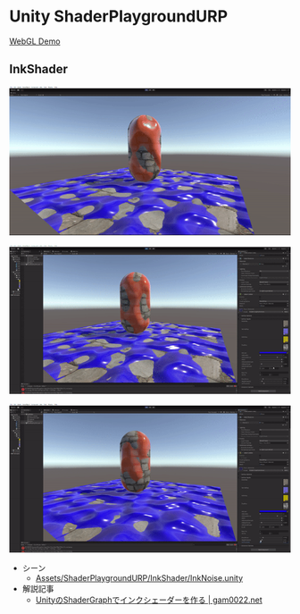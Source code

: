 # Unity ShaderPlaygroundURP

[WebGL Demo](https://gam0022.net/ShaderPlaygroundURP/)

## InkShader

[![ink-shader.gif](imgs/ink-shader.gif)](imgs/ink-shader.gif)

[![ink-shader-color.gif](imgs/ink-shader-color.gif)](imgs/ink-shader-color.gif)

[![ink-shader-threshold.gif](imgs/ink-shader-threshold.gif)](imgs/ink-shader-threshold.gif)

- シーン
    - [Assets/ShaderPlaygroundURP/InkShader/InkNoise.unity](https://github.com/gam0022/ShaderPlaygroundURP/blob/main/Assets/ShaderPlaygroundURP/InkShader/InkNoise.unity)
- 解説記事
    - [UnityのShaderGraphでインクシェーダーを作る | gam0022.net](https://gam0022.net/blog/2022/12/25/unity-ink-shader/)